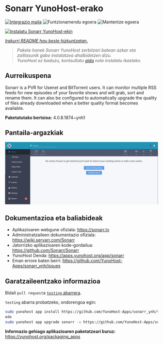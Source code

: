 <!--
Ohart ongi: README hau automatikoki sortu da <https://github.com/YunoHost/apps/tree/master/tools/readme_generator>ri esker
EZ editatu eskuz.
-->

# Sonarr YunoHost-erako

[![Integrazio maila](https://dash.yunohost.org/integration/sonarr.svg)](https://ci-apps.yunohost.org/ci/apps/sonarr/) ![Funtzionamendu egoera](https://ci-apps.yunohost.org/ci/badges/sonarr.status.svg) ![Mantentze egoera](https://ci-apps.yunohost.org/ci/badges/sonarr.maintain.svg)

[![Instalatu Sonarr YunoHost-ekin](https://install-app.yunohost.org/install-with-yunohost.svg)](https://install-app.yunohost.org/?app=sonarr)

*[Irakurri README hau beste hizkuntzatan.](./ALL_README.md)*

> *Pakete honek Sonarr YunoHost zerbitzari batean azkar eta zailtasunik gabe instalatzea ahalbidetzen dizu.*  
> *YunoHost ez baduzu, kontsultatu [gida](https://yunohost.org/install) nola instalatu ikasteko.*

## Aurreikuspena

Sonarr is a PVR for Usenet and BitTorrent users. It can monitor multiple RSS feeds for new episodes of your favorite shows and will grab, sort and rename them. It can also be configured to automatically upgrade the quality of files already downloaded when a better quality format becomes available.


**Paketatutako bertsioa:** 4.0.8.1874~ynh1

## Pantaila-argazkiak

![Sonarr(r)en pantaila-argazkia](./doc/screenshots/screenshot.jpg)

## Dokumentazioa eta baliabideak

- Aplikazioaren webgune ofiziala: <https://sonarr.tv>
- Administratzaileen dokumentazio ofiziala: <https://wiki.servarr.com/Sonarr>
- Jatorrizko aplikazioaren kode-gordailua: <https://github.com/Sonarr/Sonarr>
- YunoHost Denda: <https://apps.yunohost.org/app/sonarr>
- Eman errore baten berri: <https://github.com/YunoHost-Apps/sonarr_ynh/issues>

## Garatzaileentzako informazioa

Bidali `pull request`a [`testing` abarrera](https://github.com/YunoHost-Apps/sonarr_ynh/tree/testing).

`testing` abarra probatzeko, ondorengoa egin:

```bash
sudo yunohost app install https://github.com/YunoHost-Apps/sonarr_ynh/tree/testing --debug
edo
sudo yunohost app upgrade sonarr -u https://github.com/YunoHost-Apps/sonarr_ynh/tree/testing --debug
```

**Informazio gehiago aplikazioaren paketatzeari buruz:** <https://yunohost.org/packaging_apps>
